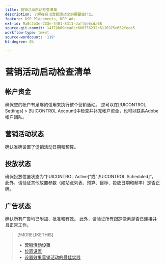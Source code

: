 ```yaml
---
title: 营销活动启动检查清单
description: 了解在启动营销活动之前需要做什么。
feature: DSP Placements, DSP Ads
exl-id: 9a8c2b3e-233e-4401-8311-daffde6cda68
source-git-commit: 14f78b89dea8cc680756232c6116975c652feee5
workflow-type: tm+mt
source-wordcount: '119'
ht-degree: 0%

---
```


# 营销活动启动检查清单

## 帐户资金

确保您的帐户有足够的信用来执行整个营销活动。 您可以在[!UICONTROL Settings] > [!UICONTROL Account]中检查并补充帐户资金，也可以联系Adobe帐户团队。

## 营销活动状态

确认准确设置了促销活动日期和预算。

## 投放状态

确保投放位置状态为“[!UICONTROL Active]”或“[!UICONTROL Scheduled]”。 此外，请验证其他放置参数（如站点列表、预算、目标、投放日期和频率）是否正确。

## 广告状态

确认所有广告均已附加、批准和有效。 此外，请验证所有跟踪像素是否已连接并且正常工作。

>[!MORELIKETHIS]
>
>* [营销活动设置](/help/dsp/campaign-management/campaigns/campaign-settings.md)
>* [位置设置](/help/dsp/campaign-management/placements/placement-settings.md)
>* [设置效果营销活动的最佳实践](/help/dsp/optimization/campaign-best-practices-performance.md)
